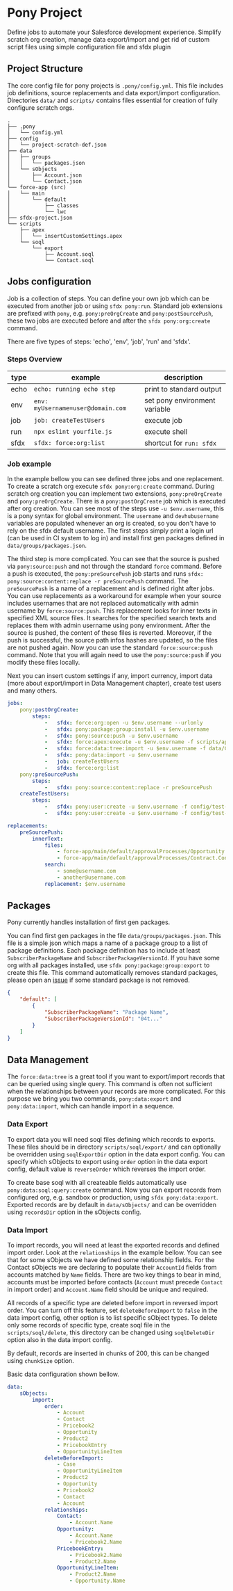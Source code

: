 # Pony Project
Define jobs to automate your Salesforce development experience.
Simplify scratch org creation,
manage data export/import 
and get rid of custom script files 
using simple configuration file and sfdx plugin

## Project Structure
The core config file for pony projects is `.pony/config.yml`.
This file includes job definitions, source replacements and data export/import configuration.
Directories `data/` and `scripts/` contains files essential for creation of fully configure scratch orgs.
```
.
├── .pony
│   └── config.yml
├── config
│   └── project-scratch-def.json
├── data
│   ├── groups
│   │   └── packages.json
│   └── sObjects
│       ├── Account.json
│       └── Contact.json
└── force-app (src)
│   └── main
│       └── default
│           ├── classes
│           └── lwc
├── sfdx-project.json
└── scripts
    ├── apex
    │   └── insertCustomSettings.apex
    └── soql
        └── export
            ├── Account.soql
            └── Contact.soql

```

## Jobs configuration
Job is a collection of steps.
You can define your own job which can be executed from another job or using `sfdx pony:run`.
Standard job extensions are prefixed with `pony`, e.g. `pony:preOrgCreate` and `pony:postSourcePush`,
these two jobs are executed before and after the `sfdx pony:org:create` command. 

There are five types of steps: 'echo', 'env', 'job', 'run' and 'sfdx'.

### Steps Overview
| type | example                           | description                   |
|------|-----------------------------------|-------------------------------|
| echo | `echo: running echo step`         | print to standard output      |
| env  | `env: myUsername=user@domain.com` | set pony environment variable |
| job  | `job: createTestUsers`            | execute job                   |
| run  | `npx eslint yourfile.js`          | execute shell                 |
| sfdx | `sfdx: force:org:list`            | shortcut for `run: sfdx`      |

### Job example
In the example bellow you can see defined three jobs and one replacement.
To create a scratch org execute `sfdx pony:org:create` command. 
During scratch org creation you can implement two extensions, `pony:preOrgCreate` and `pony:preOrgCreate`.
There is  a `pony:postOrgCreate` job which is executed after org creation.
You can see most of the steps use `-u $env.username`, this is a pony syntax for global environment.
The `username` and `devhubusername` variables are populated whenever an org is created, 
so you don't have to rely on the sfdx default username.
The first steps simply print a login url (can be used in CI system to log in)
and install first gen packages defined in `data/groups/packages.json`.

The third step is more complicated. You can see that the source is pushed via `pony:source:push` 
and not through the standard `force` command.
Before a push is executed, the `pony:preSourcePush` job starts and
runs `sfdx: pony:source:content:replace -r preSourcePush` command.
The `preSourcePush` is a name of a replacement and is defined right after jobs.
You can use replacements as a workaround for example when your source includes usernames 
that are not replaced automatically with admin username by `force:source:push`.
This replacement looks for inner texts in specified XML source files.
It searches for the specified search texts and replaces them with admin username using pony environment.
After the source is pushed, the content of these files is reverted.
Moreover, if the push is successful, 
the source path infos hashes are updated, so the files are not pushed again.
Now you can use the standard `force:source:push` command.
Note that you will again need to use the `pony:source:push` if you modify these files locally.

Next you can insert custom settings if any, import currency, import data 
(more about export/import in Data Management chapter), create test users and many others.

```yaml
jobs:
    pony:postOrgCreate:
        steps:
            -   sfdx: force:org:open -u $env.username --urlonly
            -   sfdx: pony:package:group:install -u $env.username
            -   sfdx: pony:source:push -u $env.username
            -   sfdx: force:apex:execute -u $env.username -f scripts/apex/insertCustomSettings.apex
            -   sfdx: force:data:tree:import -u $env.username -f data/CurrencyType.json
            -   sfdx: pony:data:import -u $env.username
            -   job: createTestUsers
            -   sfdx: force:org:list
    pony:preSourcePush:
        steps:
            -   sfdx: pony:source:content:replace -r preSourcePush
    createTestUsers:
        steps:
            -   sfdx: pony:user:create -u $env.username -f config/test-user-definition-file.json -p agent LastName=Agent ProfileName=Agent IsActive=false
            -   sfdx: pony:user:create -u $env.username -f config/test-user-definition-file.json -p std LastName=Standard ProfileName="Standard User" IsActive=false

replacements:
    preSourcePush:
        innerText:
            files:
                - force-app/main/default/approvalProcesses/Opportunity.Opportunity_Approval_Process.approvalProcess-meta.xml
                - force-app/main/default/approvalProcesses/Contract.Contract_Approval_Process.approvalProcess-meta.xml
            search:
                - some@username.com
                - another@username.com
            replacement: $env.username
```

## Packages
Pony currently handles installation of first gen packages.

You can find first gen packages in the file `data/groups/packages.json`.
This file is a simple json which maps a name of a package group to 
a list of package definitions. 
Each package definition has to include at least `SubscriberPackageName` and `SubscriberPackageVersionId`.
If you have some org with all packages installed, use `sfdx pony:package:group:export` to create this file.
This command automatically removes standard packages, 
please open an [issue](https://github.com/pony-ci/sfdx-plugin/issues) if some standard package is not removed.
```json
{
    "default": [
        {
            "SubscriberPackageName": "Package Name",
            "SubscriberPackageVersionId": "04t..."
        }       
    ]
}
``` 

## Data Management
The `force:data:tree` is a great tool if you want to export/import records
that can be queried using single query.
This command is often not sufficient 
when the relationships between your records are more complicated.
For this purpose we bring you two commands, 
`pony:data:export` and `pony:data:import`,
which can handle import in a sequence.


### Data Export
To export data you will need soql files defining which records to exports.
These files should be in directory `scripts/soql/export/`
and can optionally be overridden using `soqlExportDir` option in the data export config.
You can specify which sObjects to export using `order` option in the data export config, 
default value is `reverseOrder` which reverses the import order.

To create base soql with all createable fields automatically 
use `pony:data:soql:query:create` command.
Now you can export records from configured org, e.g. sandbox or production,
using `sfdx pony:data:export`.
Exported records are by default in `data/sObjects/` 
and can be overridden using `recordsDir` option in the sObjects config. 

        
### Data Import
To import records, you will need at least the exported records and defined import order.
Look at the `relationships` in the example bellow. 
You can see that for some sObjects we have defined some relationship fields.
For the Contact sObjects we are declaring to populate their `AccountId` fields
from accounts matched by `Name` fields.
There are two key things to bear in mind, accounts must be imported before contacts 
(`Account` must precede `Contact` in import order) 
and `Account.Name` field should be unique and required.

All records of a specific type are deleted before import in reversed import order.
You can turn off this feature, set `deleteBeforeImport` to `false` in the data import config,
other option is to list specific sObject types.
To delete only some records of specific type, create soql file in the `scripts/soql/delete`,
this directory can be changed using `soqlDeleteDir` option also in the data import config.

By default, records are inserted in chunks of 200, this can be changed using `chunkSize` option.

Basic data configuration shown bellow.

```yaml
data:
    sObjects:
        import:
            order:
                - Account
                - Contact
                - Pricebook2
                - Opportunity
                - Product2
                - PricebookEntry
                - OpportunityLineItem
            deleteBeforeImport:
                - Case
                - OpportunityLineItem
                - Product2
                - Opportunity
                - Pricebook2
                - Contact
                - Account
            relationships:
                Contact:
                    - Account.Name
                Opportunity:
                    - Account.Name
                    - Pricebook2.Name
                PricebookEntry:
                    - Pricebook2.Name
                    - Product2.Name
                OpportunityLineItem:
                    - Product2.Name
                    - Opportunity.Name
```